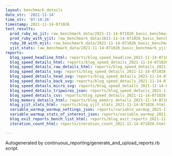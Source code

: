 ```yaml
---
layout: benchmark_details
date_str: '2021-11-14'
time_str: '07:10:26'
timestamp: 2021-11-14-071026
test_results:
  prod_ruby_no_jit: raw_benchmark_data/2021-11-14-071026_basic_benchmark_prod_ruby_no_jit.json
  prod_ruby_with_yjit: raw_benchmark_data/2021-11-14-071026_basic_benchmark_prod_ruby_with_yjit.json
  ruby_30_with_mjit: raw_benchmark_data/2021-11-14-071026_basic_benchmark_ruby_30_with_mjit.json
  yjit_stats: raw_benchmark_data/2021-11-14-071026_basic_benchmark_yjit_stats.json
reports:
  blog_speed_headline_html: reports/blog_speed_headline_2021-11-14-071026.html
  blog_speed_details_html: reports/blog_speed_details_2021-11-14-071026.html
  blog_speed_details_raw_details_html: reports/blog_speed_details_2021-11-14-071026.raw_details.html
  blog_speed_details_svg: reports/blog_speed_details_2021-11-14-071026.svg
  blog_speed_details_head_svg: reports/blog_speed_details_2021-11-14-071026.head.svg
  blog_speed_details_back_svg: reports/blog_speed_details_2021-11-14-071026.back.svg
  blog_speed_details_micro_svg: reports/blog_speed_details_2021-11-14-071026.micro.svg
  blog_speed_details_tripwires_json: reports/blog_speed_details_2021-11-14-071026.tripwires.json
  blog_speed_details_csv: reports/blog_speed_details_2021-11-14-071026.csv
  blog_memory_details_html: reports/blog_memory_details_2021-11-14-071026.html
  blog_yjit_stats_html: reports/blog_yjit_stats_2021-11-14-071026.html
  variable_warmup_warmup_settings_json: reports/variable_warmup_2021-11-14-071026.warmup_settings.json
  variable_warmup_stats_of_interest_json: reports/variable_warmup_2021-11-14-071026.stats_of_interest.json
  blog_exit_reports_bench_list_html: reports/blog_exit_reports_2021-11-14-071026.bench_list.html
  iteration_count_html: reports/iteration_count_2021-11-14-071026.html

---
```

Autogenerated by continuous_reporting/generate_and_upload_reports.rb script.
